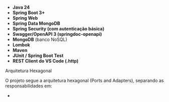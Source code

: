 

- **Java 24**
- **Spring Boot 3+**
- **Spring Web**
- **Spring Data MongoDB**
- **Spring Security (com autenticação básica)**
- **Swagger/OpenAPI 3 (springdoc-openapi)**
- **MongoDB** (banco NoSQL)
- **Lombok**
- **Maven**
- **JUnit / Spring Boot Test**
- **REST Client do VS Code (.http)**

Arquitetura Hexagonal

O projeto segue a arquitetura hexagonal (Ports and Adapters), separando as responsabilidades em:

-
